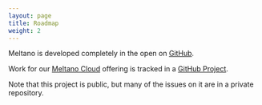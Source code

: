 ```yaml
---
layout: page
title: Roadmap
weight: 2
---
```


Meltano is developed completely in the open on [GitHub](https://github.com/meltano).

Work for our [Meltano Cloud](https://meltano.com/cloud/) offering is tracked in a [GitHub Project](https://github.com/orgs/meltano/projects/38).

Note that this project is public, but many of the issues on it are in a private repository.
